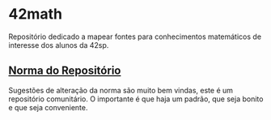 # 42math
Repositório dedicado a mapear fontes para conhecimentos matemáticos de interesse dos alunos da 42sp.

## [Norma do Repositório](https://github.com/vinicius111andrade/42math/blob/main/norma_do_repo.md)  
Sugestões de alteração da norma são muito bem vindas, este é um repositório comunitário. O importante é que haja um padrão, que seja bonito e que seja conveniente.
